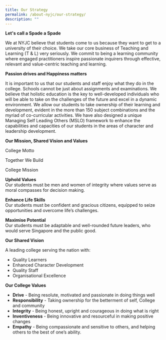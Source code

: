 ```yaml
---
title: Our Strategy
permalink: /about-nyjc/our-strategy/
description: ""
---
```

**Let's call a Spade a Spade**

We at NYJC believe that students come to us because they want to get to a university of their choice. We take our core business of Teaching and Learning (T & L) very seriously. We commit to being a learning community where engaged practitioners inspire passionate inquirers through effective, relevant and value-centric teaching and learning.

**Passion drives and Happiness matters**

It is important to us that our students and staff enjoy what they do in the college. Schools cannot be just about assignments and examinations. We believe that holistic education is the key to well-developed individuals who will be able to take on the challenges of the future and excel in a dynamic environment. We allow our students to take ownership of their learning and development, evident in the more than 150 subject combinations and the myriad of co-curricular activities. We have also designed a unique Managing Self Leading Others (MSLO) framework to enhance the capabilities and capacities of our students in the areas of character and leadership development.

**Our Mission, Shared Vision and Values**

College Motto

Together We Build

College Mission

**Uphold Values**
<br>Our students must be men and women of integrity where values serve as moral compasses for decision making.

**Enhance Life Skills**
<br>Our students must be confident and gracious citizens, equipped to seize opportunities and overcome life’s challenges.

**Maximise Potential**
<br>Our students must be adaptable and well-rounded future leaders, who would serve Singapore and the public good.

**Our Shared Vision**

A leading college serving the nation with:

* Quality Learners
* Enhanced Character Development
* Quality Staff
* Organisational Excellence

**Our College Values**

* **Drive** - Being resolute, motivated and passionate in doing things well
* **Responsibility** - Taking ownership for the betterment of self, College and community
* **Integrity** - Being honest, upright and courageous in doing what is right
* **Inventiveness** - Being innovative and resourceful in making positive changes
* **Empathy** - Being compassionate and sensitive to others, and helping others to the best of one’s ability.